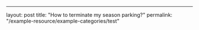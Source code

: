 ---
layout: post
title: "How to terminate my season parking?"
permalink: "/example-resource/example-categories/test"

